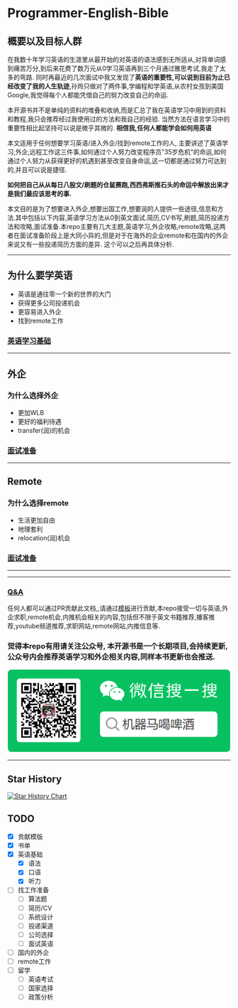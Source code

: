 # Programmer-English-Bible

## 概要以及目标人群
在我数十年学习英语的生涯里从最开始的对英语的语法感到无所适从,对背单词感到痛苦万分,到后来花费了数万元从0学习英语再到三个月通过雅思考试,我走了太多的弯路. 同时再最近的几次面试中我又发现了**英语的重要性,可以说到目前为止已经改变了我的人生轨迹**,孙玲只做对了两件事,学编程和学英语,从农村女孩到美国Google,我觉得每个人都能凭借自己的努力改变自己的命运. 

本开源书并不是单纯的资料的堆叠和收纳,而是汇总了我在英语学习中用到的资料和教程,我只会推荐经过我使用过的方法和我自己的经验. 当然方法在语言学习中的重要性相比起坚持可以说是微乎其微的. **相信我,任何人都能学会如何用英语**



本文适用于任何想要学习英语/进入外企/找到remote工作的人, 主要讲述了英语学习,外企,远程工作这三件事,如何通过个人努力改变程序员"35岁危机"的命运,如何通过个人努力从获得更好的机遇到甚至改变自身命运,这一切都是通过努力可达到的,并且可以说是捷径. 

**如何把自己从从每日八股文/刷题的仓鼠赛跑,西西弗斯推石头的命运中解放出来才是我们最应该思考的事.**

本文目的是为了想要进入外企,想要出国工作,想要润的人提供一些途径,信息和方法.其中包括以下内容,英语学习方法从0到英文面试.简历,CV书写,刷题,简历投递方法和攻略,面试准备.本repo主要有几大主题,英语学习,外企攻略,remote攻略,这两者在面试准备阶段上是大同小异的,但是对于在海外的企业remote和在国内的外企来说又有一些投递简历方面的差异. 这个可以之后再具体分析.


---
## 为什么要学英语
- 英语是通往零一个新的世界的大门
- 获得更多公司投递机会
- 更容易进入外企
- 找到remote工作

### [英语学习基础](/Language/EnglishBasic.md)
---
## 外企

### 为什么选择外企
- 更加WLB
- 更好的福利待遇
- transfer(润)的机会

### [面试准备](/Job/Preparation.md)

---
## Remote
### 为什么选择remote
- 生活更加自由
- 地理套利
- relocation(润)机会

### [面试准备](/Job/Preparation.md)

---


---
### [Q&A](./job/QA.md)

任何人都可以通过PR贡献此文档,,请通过[模板](/Resources/template.md)进行贡献,本repo接受一切与英语,外企求职,remote机会,内推机会相关的内容,包括但不限于英文书籍推荐,播客推荐,youtube频道推荐,求职网站,remote网站,内推信息等.

### 觉得本repo有用请关注公众号, 本开源书是一个长期项目,会持续更新,公众号内会推荐英语学习和外企相关内容,同样本书更新也会推送.
![我的公众号](./Resources/Images/publicQC.png)

---

## Star History

[![Star History Chart](https://api.star-history.com/svg?repos=prefect12/Programmer-English-Bible)](https://star-history.com/#eliaszon/Programmers-Overseas-Job-Interview-Handbook&Date)

## TODO
- [x] 贡献模版
- [x] 书单
- [x] 英语基础
  - [x] 语法
  - [x] 口语
  - [x] 听力
- [ ] 找工作准备
  - [ ] 算法题
  - [ ] 简历/CV
  - [ ] 系统设计
  - [ ] 投递渠道
  - [ ] 公司选择
  - [ ] 面试英语
- [ ] 国内的外企
- [ ] remote工作
- [ ] 留学
  - [ ] 英语考试
  - [ ] 国家选择
  - [ ] 政策分析
